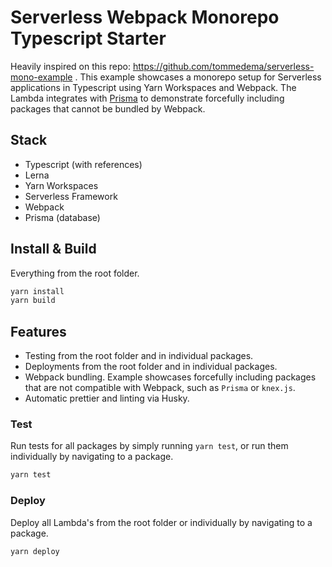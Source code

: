 # Serverless Webpack Monorepo Typescript Starter

Heavily inspired on this repo: https://github.com/tommedema/serverless-mono-example . This example showcases a monorepo setup for Serverless applications in Typescript using Yarn Workspaces and Webpack. The Lambda integrates with [Prisma](https://github.com/prisma/prisma) to demonstrate forcefully including packages that cannot be bundled by Webpack.

## Stack

- Typescript (with references)
- Lerna
- Yarn Workspaces
- Serverless Framework
- Webpack
- Prisma (database)

## Install & Build

Everything from the root folder.

```sh
yarn install
yarn build
```

## Features

- Testing from the root folder and in individual packages.
- Deployments from the root folder and in individual packages.
- Webpack bundling. Example showcases forcefully including packages that are not compatible with Webpack, such as `Prisma` or `knex.js`.
- Automatic prettier and linting via Husky.

### Test

Run tests for all packages by simply running `yarn test`, or run them individually by navigating to a package.

```sh
yarn test
```

### Deploy

Deploy all Lambda's from the root folder or individually by navigating to a package.

```sh
yarn deploy
```
